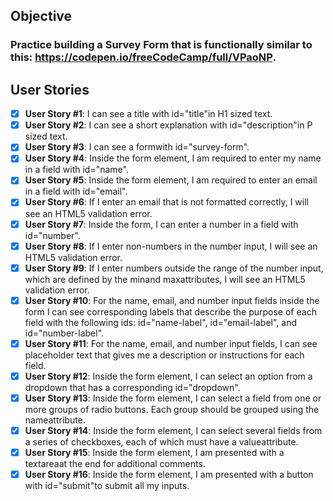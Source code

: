## Objective
### Practice building a Survey Form that is functionally similar to this: https://codepen.io/freeCodeCamp/full/VPaoNP.

## User Stories
- [x] **User Story #1**: I can see a title with id="title"in H1 sized text.
- [x] **User Story #2**: I can see a short explanation with id="description"in P sized text.
- [x] **User Story #3**: I can see a formwith id="survey-form".
- [x] **User Story #4**: Inside the form element, I am required to enter my name in a field with id="name".
- [x] **User Story #5**: Inside the form element, I am required to enter an email in a field with id="email".
- [x] **User Story #6**: If I enter an email that is not formatted correctly, I will see an HTML5 validation error.
- [x] **User Story #7**: Inside the form, I can enter a number in a field with id="number".
- [x] **User Story #8**: If I enter non-numbers in the number input, I will see an HTML5 validation error.
- [x] **User Story #9**: If I enter numbers outside the range of the number input, which are defined by the minand maxattributes, I will see an HTML5 validation error.
- [x] **User Story #10**: For the name, email, and number input fields inside the form I can see corresponding labels that describe the purpose of each field with the following ids: id="name-label", id="email-label", and id="number-label".
- [x] **User Story #11**: For the name, email, and number input fields, I can see placeholder text that gives me a description or instructions for each field.
- [x] **User Story #12**: Inside the form element, I can select an option from a dropdown that has a corresponding id="dropdown".
- [x] **User Story #13**: Inside the form element, I can select a field from one or more groups of radio buttons. Each group should be grouped using the nameattribute.
- [x] **User Story #14**: Inside the form element, I can select several fields from a series of checkboxes, each of which must have a valueattribute.
- [x] **User Story #15**: Inside the form element, I am presented with a textareaat the end for additional comments.
- [x] **User Story #16**: Inside the form element, I am presented with a button with id="submit"to submit all my inputs.
